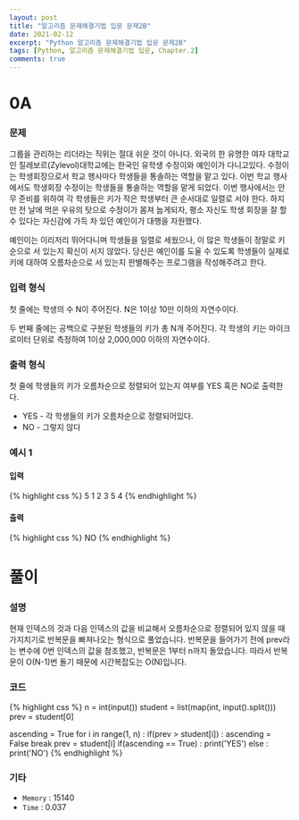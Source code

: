 ```yaml
---
layout: post
title: "알고리즘 문제해결기법 입문 문제2B"
date: 2021-02-12
excerpt: "Python 알고리즘 문제해결기법 입문 문제2B"
tags: [Python, 알고리즘 문제해결기법 입문, Chapter.2]
comments: true
---
```

# 0A

### 문제
그룹을 관리하는 리더라는 직위는 절대 쉬운 것이 아니다. 외국의 한 유명한 여자 대학교인 질레보르(Zylevol)대학교에는 한국인 유학생 수정이와 예인이가 다니고있다. 수정이는 학생회장으로서 학교 행사마다 학생들을 통솔하는 역할을 맡고 있다. 이번 학교 행사에서도 학생회장 수정이는 학생들을 통솔하는 역할을 맡게 되었다. 이번 행사에서는 안무 준비를 위하여 각 학생들은 키가 작은 학생부터 큰 순서대로 일렬로 서야 한다. 하지만 전 날에 먹은 우유의 탓으로 수정이가 몸져 눕게되자, 평소 자신도 학생 회장을 잘 할 수 있다는 자신감에 가득 차 있던 예인이가 대행을 자원했다.

예인이는 이리저리 뛰어다니며 학생들을 일렬로 세웠으나, 이 많은 학생들이 정말로 키 순으로 서 있는지 확신이 서지 않았다. 당신은 예인이를 도울 수 있도록 학생들이 실제로 키에 대하여 오름차순으로 서 있는지 판별해주는 프로그램을 작성해주려고 한다.

### 입력 형식
첫 줄에는 학생의 수 N이 주어진다. N은 1이상 10만 이하의 자연수이다.

두 번째 줄에는 공백으로 구분된 학생들의 키가 총 N개 주어진다. 각 학생의 키는 마이크로미터 단위로 측정하여 1이상 2,000,000 이하의 자연수이다.

### 출력 형식
첫 줄에 학생들의 키가 오름차순으로 정렬되어 있는지 여부를 YES 혹은 NO로 출력한다.

- YES - 각 학생들의 키가 오름차순으로 정렬되어있다.
- NO - 그렇지 않다

### 예시 1
#### 입력
{% highlight css %}
5
1 2 3 5 4
{% endhighlight %}
#### 출력
{% highlight css %}
NO
{% endhighlight %}

# 풀이

### 설명
현재 인덱스의 것과 다음 인덱스의 값을 비교해서 오름차순으로 정렬되어 있지 않을 때 가지치기로 반복문을 빠져나오는 형식으로 풀었습니다. 반복문을 들어가기 전에 prev라는 변수에 0번 인덱스의 값을 참조했고, 반복문은 1부터 n까지 돌았습니다. 따라서 반복문이 O(N-1)번 돌기 때문에 시간복잡도는 O(N)입니다.

### 코드
{% highlight css %}
n = int(input())
student = list(map(int, input().split()))
prev = student[0]

ascending = True
for i in range(1, n) :
	if(prev > student[i]) : 
		ascending = False
		break
	prev = student[i]
if(ascending == True) : print('YES')
else : print('NO')
{% endhighlight %}

### 기타
- `Memory` : 15140
- `Time` : 0.037